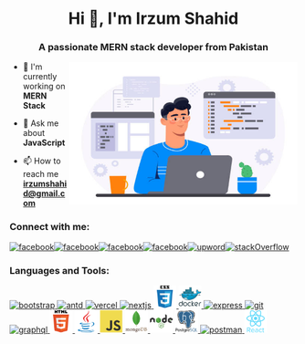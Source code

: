 <h1 align="center">Hi 👋, I'm Irzum Shahid</h1>
<h3 align="center">A passionate MERN stack developer from Pakistan</h3>
<img
  align="right"
  alt="Coding"
  height="250"
  width="400"
  src="https://github.com/izumshahid/izumshahid/blob/main/coding.jpg"
/>

- 🔭 I'm currently working on **MERN Stack**
  
- 💬 Ask me about **JavaScript**
  
- 📫 How to reach me **irzumshahid@gmail.com**

<h3 align="left">Connect with me:</h3>

<div class="flex items-center pl-1 gap-2 justify-center">
  <a
    href="https://mail.google.com/mail/?view=cm&amp;fs=1&amp;to=irzumshahid@gmail.com"
    target="_blank"
    class="text-white text-2xl"
    ><img
      src="https://img.icons8.com/color/48/gmail--v1.png"
      alt="facebook"
      class="w-8 h-8 hover:scale-125 transition-all duration-300 ease-in-out" /></a
  ><a
    href="https://www.facebook.com/irzum.shahid"
    target="_blank"
    class="text-white text-2xl"
    ><img
      src="https://img.icons8.com/fluency/48/facebook-new.png"
      alt="facebook"
      class="w-8 h-8 hover:scale-125 transition-all duration-300 ease-in-out" /></a
  ><a
    href="https://www.linkedin.com/in/irzum-shahid-765ab8161"
    target="_blank"
    class="text-white text-2xl"
    ><img
      src="https://img.icons8.com/color/48/linkedin.png"
      alt="facebook"
      class="w-8 h-8 hover:scale-125 transition-all duration-300 ease-in-out" /></a
  ><a
    href="https://join.skype.com/invite/pnDyBtQy7LdR"
    target="_blank"
    class="text-white text-2xl"
    ><img
      src="https://img.icons8.com/color/48/skype--v1.png"
      alt="facebook"
      class="w-8 h-8 hover:scale-125 transition-all duration-300 ease-in-out" /></a
  ><a
    href="https://www.upwork.com/freelancers/irzumshahid?viewMode=1&amp;s=1110580755107926016"
    target="_blank"
    class="text-white text-2xl"
    ><img
      src="https://img.icons8.com/external-tal-revivo-color-tal-revivo/40/external-upwork-a-global-freelancing-platform-where-professionals-connect-and-collaborate-remotely-logo-color-tal-revivo.png"
      alt="upword"
      class="w-8 h-8 hover:scale-125 transition-all duration-300 ease-in-out" /></a
  ><a
    href="https://stackoverflow.com/users/8449405/irzum-shahid"
    target="_blank"
    class="text-white text-2xl"
    ><img
      src="https://img.icons8.com/color/40/stackoverflow.png"
      alt="stackOverflow"
      class="w-8 h-8 hover:scale-125 transition-all duration-300 ease-in-out"
  /></a>
</div>

<h3 align="left">Languages and Tools:</h3>
<p align="left">
  <a href="https://getbootstrap.com" target="_blank" rel="noreferrer">
    <img
      src="https://e7.pngegg.com/pngimages/391/430/png-clipart-bootstrap-full-logo-tech-companies.png"
      alt="bootstrap"
      width="40"
      height="40"
    />
  </a>
  <a href="https://ant.design/" target="_blank" rel="noreferrer">
    <img
      src="https://encrypted-tbn0.gstatic.com/images?q=tbn:ANd9GcQ35IWObJ-ySQRs1b62dliNNgj0Y78ur-Yd3LD0KS6in4WNoP7FHpoigUs68PpoCgA8Z80&usqp=CAU"
      alt="antd"
      width="40"
      height="40"
    />
  </a>

  <a href="https://vercel.com/" target="_blank" rel="noreferrer">
    <img
      src="https://s.yimg.com/ny/api/res/1.2/Fa9tBXOu1TzLXzIb.MuNxQ--/YXBwaWQ9aGlnaGxhbmRlcjt3PTY0MDtoPTE0NA--/https://media.zenfs.com/en/business-wire.com/90a90d5d090ff1282413fa66be2bcb69"
      alt="vercel"
      width="90"
      height="40"
    />
  </a>
  <a href="https://nextjs.org/" target="_blank" rel="noreferrer">
    <img
      src="https://adware-technologies.s3.amazonaws.com/uploads/technology/thumbnail/29/Rlogical-Blog-Images-thumbnail.png"
      alt="nextjs"
      width="40"
      height="40"
    />
  </a>
  <a href="https://www.w3schools.com/css/" target="_blank" rel="noreferrer">
    <img
      src="https://raw.githubusercontent.com/devicons/devicon/master/icons/css3/css3-original-wordmark.svg"
      alt="css3"
      width="40"
      height="40"
    />
  </a>
  <a href="https://www.docker.com/" target="_blank" rel="noreferrer">
    <img
      src="https://raw.githubusercontent.com/devicons/devicon/master/icons/docker/docker-original-wordmark.svg"
      alt="docker"
      width="40"
      height="40"
    />
  </a>
  <a href="https://expressjs.com" target="_blank" rel="noreferrer">
    <img
      src="https://ajeetchaulagain.com/static/7cb4af597964b0911fe71cb2f8148d64/87351/express-js.png"
      alt="express"
      width="40"
      height="40"
    />
  </a>
  <a href="https://git-scm.com/" target="_blank" rel="noreferrer">
    <img
      src="https://www.vectorlogo.zone/logos/git-scm/git-scm-icon.svg"
      alt="git"
      width="40"
      height="40"
    />
  </a>
  <a href="https://graphql.org" target="_blank" rel="noreferrer">
    <img
      src="https://www.vectorlogo.zone/logos/graphql/graphql-icon.svg"
      alt="graphql"
      width="40"
      height="40"
    />
  </a>
  <a href="https://www.w3.org/html/" target="_blank" rel="noreferrer">
    <img
      src="https://raw.githubusercontent.com/devicons/devicon/master/icons/html5/html5-original-wordmark.svg"
      alt="html5"
      width="40"
      height="40"
    />
  </a>
  <a href="https://www.java.com" target="_blank" rel="noreferrer">
    <img
      src="https://raw.githubusercontent.com/devicons/devicon/master/icons/java/java-original.svg"
      alt="java"
      width="40"
      height="40"
    />
  </a>
  <a
    href="https://developer.mozilla.org/en-US/docs/Web/JavaScript"
    target="_blank"
    rel="noreferrer"
  >
    <img
      src="https://raw.githubusercontent.com/devicons/devicon/master/icons/javascript/javascript-original.svg"
      alt="javascript"
      width="40"
      height="40"
    />
  </a>
  <a href="https://www.mongodb.com/" target="_blank" rel="noreferrer">
    <img
      src="https://raw.githubusercontent.com/devicons/devicon/master/icons/mongodb/mongodb-original-wordmark.svg"
      alt="mongodb"
      width="40"
      height="40"
    />
  </a>

  <a href="https://nodejs.org" target="_blank" rel="noreferrer">
    <img
      src="https://raw.githubusercontent.com/devicons/devicon/master/icons/nodejs/nodejs-original-wordmark.svg"
      alt="nodejs"
      width="40"
      height="40"
    />
  </a>
  <a href="https://www.postgresql.org" target="_blank" rel="noreferrer">
    <img
      src="https://raw.githubusercontent.com/devicons/devicon/master/icons/postgresql/postgresql-original-wordmark.svg"
      alt="postgresql"
      width="40"
      height="40"
    />
  </a>
  <a href="https://postman.com" target="_blank" rel="noreferrer">
    <img
      src="https://www.vectorlogo.zone/logos/getpostman/getpostman-icon.svg"
      alt="postman"
      width="40"
      height="40"
    />
  </a>
  <a href="https://reactjs.org/" target="_blank" rel="noreferrer">
    <img
      src="https://raw.githubusercontent.com/devicons/devicon/master/icons/react/react-original-wordmark.svg"
      alt="react"
      width="40"
      height="40"
    />
  </a>
</p>

<!--  <p><img align="center" src="https://github-readme-stats.vercel.app/api/top-langs?username=izumshahid&show_icons=true&locale=en&layout=compact" alt="awaisaslam336" /></p> -->
